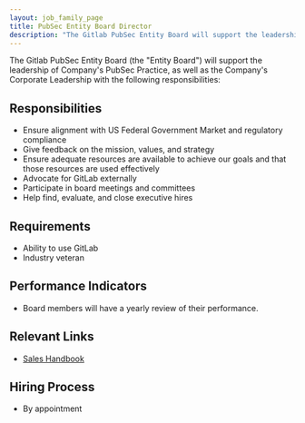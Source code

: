 ```yaml
---
layout: job_family_page
title: PubSec Entity Board Director
description: "The Gitlab PubSec Entity Board will support the leadership of Company's PubSec Practice, as well as the Company's Corporate Leadership."
---
```


The Gitlab PubSec Entity Board (the "Entity Board") will support the leadership of Company's PubSec Practice, as well as the Company's Corporate Leadership with the following responsibilities: 
 
## Responsibilities
* Ensure alignment with US Federal Government Market and regulatory compliance 
* Give feedback on the mission, values, and strategy
* Ensure adequate resources are available to achieve our goals and that those resources are used effectively
* Advocate for GitLab externally
* Participate in board meetings and committees 
* Help find, evaluate, and close executive hires

## Requirements
* Ability to use GitLab 
* Industry veteran

## Performance Indicators 
* Board members will have a yearly review of their performance.

## Relevant Links
* [Sales Handbook](/handbook/sales/public-sector/)

## Hiring Process
* By appointment 